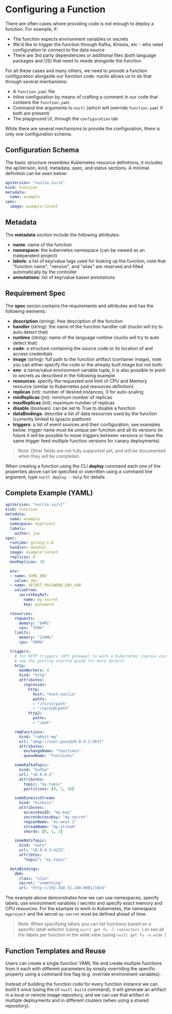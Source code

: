 # Configuring a Function

There are often cases where providing code is not enough to deploy a function. For example, if:
* The function expects environment variables or secrets
* We'd like to trigger the function through Kafka, Kinesis, etc - who need configuration to connect to the data source
* There are 3rd party dependencies or additional files (both language packages and OS) that need to reside alongside the function

For all these cases and many others, we need to provide a function configuration alongside our function code. nuclio allows us to do that through several mechanisms:
* A `function.yaml` file
* Inline configuration by means of crafting a comment in our code that contains the `function.yaml`
* Command line arguments to `nuctl` (which will override `function.yaml` if both are present)
* The playground UI, through the `configuration` tab

While there are several mechanisms to provide the configuration, there is only one configuration schema.

## Configuration Schema
The basic structure resembles Kubernetes resource definitions, it includes the apiVersion, kind, metadata, spec, and status sections. A minimal definition can be seen below:

```yaml
apiVersion: "nuclio.io/v1"
kind: Function
metadata:
  name: example
spec:
  image: example:latest
```

## Metadata

The **metadata** section include the following attributes:
* **name**: name of the function
* **namespace**: the kubernetes namespace (can be viewed as an independent project)
* **labels**: a list of key/value tags used for looking up the function, note that "function name", "version", and "alias" are reserved and filled automatically by the controller
* **annotations**: list of key/value based annotations

## Requirement Spec

The **spec** secion contains the requirements and attributes and has the following elements:

* **description** (string): free description of the function
* **handler** (string): the name of the function handler call (nuclio will try to auto detect that)
* **runtime** (string): name of the language runtime (nuclio will try to auto detect that)
* **code**: a structure containing the source code or its location of and access credentials
* **image** (string): full path to the function artifact (container image), note you can either specify the code or the already built image but not both.
* **env**: a name/value environment variable tuple, it is also possible to point to secrets as described in the following example
* **resources**: specify the requested and limit of CPU and Memory resource (similar to Kubernetes pod resources definition)
* **replicas** (int): number of desired instances, 0 for auto-scaling
* **minReplicas** (int): minimum number of replicas
* **maxReplicas** (int): maximum number of replicas
* **disable** (boolean): can be set to True to disable a function
* **dataBindings**: describe a list of data resources used by the function (currently limited to iguazio platform)
* **triggers**: a list of event sources and their configuration, see examples below. trigger name must be unique per function and all its versions (in future it will be possible to move triggers between versions or have the same trigger feed multiple function versions for canary deployments)

> Note: Other fields are not fully supported yet, and will be documented when they will be completed.

When creating a function using the CLI **deploy** command each one of the properties above can be specified or overritten using a command line argument, type `nuctl deploy --help` for details.

## Complete Example (YAML)

```yaml
apiVersion: "nuclio.io/v1"
kind: Function
metadata:
  name: example
  namespace: myproject
  labels:
    author: joe
spec:
  runtime: golang:1.8
  handler: Handler
  image: example:latest
  replicas: 0
  maxReplicas: 10

  env:
  - name: SOME_ENV
    value: abc
  - name: SECRET_PASSWORD_ENV_VAR
    valueFrom:
      secretKeyRef:
        name: my-secret
        key: password

  resources:
    requests:
      memory: "64Mi"
      cpu: "250m"
    limits:
      memory: "128Mi"
      cpu: "500m"

  triggers:
    # for HTTP triggers (API gateway) to work a Kubernetes ingress controller should be installed
    # see the getting started guide for more details
    http:
      maxWorkers: 4
      kind: "http"
      attributes:
        ingresses:
          http:
            host: "host.nuclio"
            paths:
            - "/first/path"
            - "/second/path"
          http2:
            paths:
            - "/wat"

    rmqFunctions:
      kind: "rabbit-mq"
      url: "amqp://user:pass@10.0.0.1:5672"
      attributes:
        exchangeName: "functions"
        queueName: "functions"

    someKafkaTopic:
      kind: "kafka"
      url: "10.0.0.2"
      attributes:
        topic: "my.topic"
        partitions: [0, 5, 10]

    someKinesisStream:
      kind: "kinesis"
      attributes:
        accessKeyID: "my-key"
        secretAccessKey: "my-secret"
        regionName: "eu-west-1"
        streamName: "my-stream"
        shards: [0, 1, 2]

    someNatsTopic:
      kind: "nats"
      url: "10.0.0.3:4222"
      attribtes:
        "topic": "my.topic"

  dataBindings:
    db0:
      class: "v3io"
      secret: "something"
      url: "http://192.168.51.240:8081/1024"
```

The example above demonstrates how we can use namespaces, specify labels, use environment variables / secrets and specify exact memory and CPU resources. For the example to work in Kubernetes, the namespace `myproject` and the secret `my-secret` must be defined ahead of time.

> Note: When specifying labels you can list functions based on a specific label selector (using `nuctl get fu -l <selector> `) or see all the labels per function in the wide view (using `nuctl get fu -o wide `)

## Function Templates and Reuse

Users can create a single function YAML file and create multiple functions from it each with different parameters by simply overriding the specific property using a command line flag (e.g. override environment variables).

Instead of building the function code for every function instance we can build it once (using the cli `nuctl build` command), it will generate an artifact in a local or remote image repository, and we can use that artifact in multiple deployments and in different clusters (when using a shared repository).
